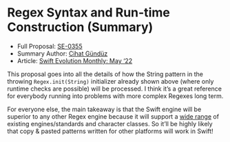 # Regex Syntax and Run-time Construction (Summary)

* Full Proposal: [SE-0355](https://github.com/apple/swift-evolution/blob/main/proposals/0355-regex-syntax-run-time-construction.md)
* Summary Author: [Cihat Gündüz](https://fline.dev/about)
* Article: [Swift Evolution Monthly: May ‘22](https://www.fline.dev/swift-evolution-monthly-may-22/#se-0355-regex-syntax-and-run-time-construction)

This proposal goes into all the details of how the String pattern in the throwing `Regex.init(String)` initializer already shown above (where only runtime checks are possible) will be processed. I think it’s a great reference for everybody running into problems with more complex Regexes long term.

For everyone else, the main takeaway is that the Swift engine will be superior to any other Regex engine because it will support a [wide range](https://github.com/apple/swift-evolution/blob/main/proposals/0355-regex-syntax-run-time-construction.md?ref=fline.dev#syntax) of existing engines/standards and character classes. So it’ll be highly likely that copy & pasted patterns written for other platforms will work in Swift!
